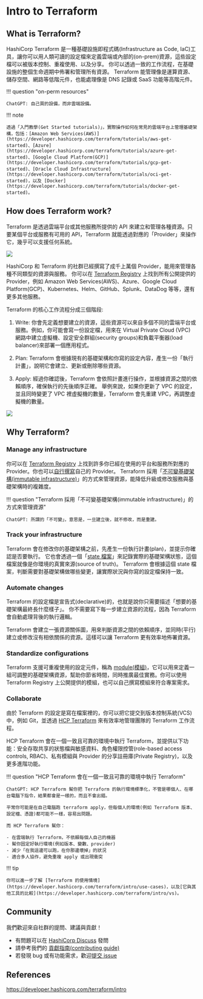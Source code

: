 # Intro to Terraform

## What is Terraform?

HashiCorp Terraform 是一種基礎設施即程式碼(Infrastructure as Code, IaC)工具，讓你可以用人類可讀的設定檔來定義雲端或內部的(on-prem)資源，這些設定檔可以被版本控制、重複使用、以及分享。 你可以透過一致的工作流程，在基礎設施的整個生命週期中佈署和管理所有資源。 Terraform 能管理像是運算資源、儲存空間、網路等低階元件，也能處理像是 DNS 記錄或 SaaS 功能等高階元件。

!!! question "on-perm resources"

    ChatGPT: 自己買的設備，而非雲端設備。

!!! note

    透過「入門教學(Get Started tutorials)」，實際操作如何在常見的雲端平台上管理基礎架構，包括：[Amazon Web Services(AWS)](https://developer.hashicorp.com/terraform/tutorials/aws-get-started)、[Azure](https://developer.hashicorp.com/terraform/tutorials/azure-get-started)、[Google Cloud Platform(GCP)](https://developer.hashicorp.com/terraform/tutorials/gcp-get-started)、[Oracle Cloud Infrastructure](https://developer.hashicorp.com/terraform/tutorials/oci-get-started)，以及 [Docker](https://developer.hashicorp.com/terraform/tutorials/docker-get-started)。

## How does Terraform work?

Terraform 是透過雲端平台或其他服務所提供的 API 來建立和管理各種資源。只要某個平台或服務有可用的 API，Terraform 就能透過對應的「Provider」來操作它，幾乎可以支援任何系統。

![](https://developer.hashicorp.com/_next/image?url=https%3A%2F%2Fcontent.hashicorp.com%2Fapi%2Fassets%3Fproduct%3Dterraform%26version%3Drefs%252Fheads%252Fv1.11%26asset%3Dwebsite%252Fimg%252Fdocs%252Fintro-terraform-apis.png%26width%3D2048%26height%3D644&w=3840&q=75&dpl=dpl_43ouZGSA2EfNQqaj2sVyURFLfppb)

HashiCorp 和 Terraform 的社群已經撰寫了成千上萬個 Provider，能用來管理各種不同類型的資源與服務。 你可以在 [Terraform Registry](https://registry.terraform.io/) 上找到所有公開提供的 Provider，例如 Amazon Web Services(AWS)、Azure、Google Cloud Platform(GCP)、Kubernetes、Helm、GitHub、Splunk、DataDog 等等，還有更多其他服務。

Terraform 的核心工作流程分成三個階段:

1. Write: 你會先定義想要建立的資源，這些資源可以來自多個不同的雲端平台或服務。例如，你可能會寫一份設定檔，用來在 Virtual Private Cloud (VPC) 網路中建立虛擬機、設定安全群組(security groups)和負載平衡器(load balancer)來部署一個應用程式。

2. Plan: Terraform 會根據現有的基礎架構和你寫的設定內容，產生一份「執行計畫」，說明它會建立、更新或刪除哪些資源。

3. Apply: 經過你確認後，Terraform 會依照計畫進行操作，並根據資源之間的依賴順序，確保執行的先後順序正確。 舉例來說，如果你更新了 VPC 的設定，並且同時變更了 VPC 裡虛擬機的數量，Terraform 會先重建 VPC，再調整虛擬機的數量。

![](https://developer.hashicorp.com/_next/image?url=https%3A%2F%2Fcontent.hashicorp.com%2Fapi%2Fassets%3Fproduct%3Dterraform%26version%3Drefs%252Fheads%252Fv1.11%26asset%3Dwebsite%252Fimg%252Fdocs%252Fintro-terraform-workflow.png%26width%3D2038%26height%3D1773&w=3840&q=75&dpl=dpl_43ouZGSA2EfNQqaj2sVyURFLfppb)

## Why Terraform?

### Manage any infrastructure

你可以在 [Terraform Registry](https://registry.terraform.io/) 上找到許多你已經在使用的平台和服務所對應的 Provider。你也可以[自行撰寫](https://developer.hashicorp.com/terraform/plugin)自己的 Provider。 Terraform 採用「[不可變基礎架構(immutable infrastructure)](https://www.hashicorp.com/resources/what-is-mutable-vs-immutable-infrastructure)」的方式來管理資源，能降低升級或修改服務與基礎架構時的複雜度。

!!! question "Terraform 採用「不可變基礎架構(immutable infrastructure)」的方式來管理資源"

    ChatGPT: 所謂的「不可變」，意思是，一旦建立後，就不修改，而是重建。

### Track your infrastructure

Terraform 會在修改你的基礎架構之前，先產生一份執行計畫(plan)，並提示你確認是否要執行。 它也會透過一個「[state 檔案](https://developer.hashicorp.com/terraform/language/state)」來記錄實際的基礎架構狀態，這個檔案就像是你環境的真實來源(source of truth)。 Terraform 會根據這個 state 檔案，判斷需要對基礎架構做哪些變更，讓實際狀況與你寫的設定檔保持一致。

### Automate changes

Terraform 的設定檔是宣告式(declarative)的，也就是說你只需要描述「想要的基礎架構最終長什麼樣子」。 你不需要寫下每一步建立資源的流程，因為 Terraform 會自動處理背後的執行邏輯。

Terraform 會建立一張資源關係圖，用來判斷資源之間的依賴順序，並同時(平行)建立或修改沒有相依關係的資源。這樣可以讓 Terraform 更有效率地佈署資源。

### Standardize configurations

Terraform 支援可重複使用的設定元件，稱為 [module(模組)](https://developer.hashicorp.com/terraform/language/modules)，它可以用來定義一組可調整的基礎架構資源，幫助你節省時間，同時推廣最佳實務。你可以使用 Terraform Registry 上公開提供的模組，也可以自己撰寫模組來符合專案需求。

### Collaborate

由於 Terraform 的設定是寫在檔案裡的，你可以把它提交到版本控制系統(VCS)中，例如 Git，並透過 [HCP Terraform](https://developer.hashicorp.com/terraform/intro/terraform-editions#hcp-terraform) 來有效率地管理團隊的 Terraform 工作流程。

HCP Terraform 會在一個一致且可靠的環境中執行 Terraform，並提供以下功能：安全存取共享的狀態檔與敏感資料、角色權限控管(role-based access controls, RBAC)、私有模組與 Provider 的分享註冊庫(Private Registry)，以及更多進階功能。

!!! question "HCP Terraform 會在一個一致且可靠的環境中執行 Terraform"

    ChatGPT: HCP Terraform 幫你把 Terraform 的執行環境標準化，不管是哪個人、在哪台電腦下指令，結果都會是一樣的，而且不會出錯。

    平常你可能是在自己電腦跑 terraform apply，但每個人的環境(例如 Terraform 版本、設定檔、憑證)都可能不一樣，容易出問題。

    而 HCP Terraform 幫你：

	- 在雲端執行 Terraform，不依賴每個人自己的機器
	- 幫你固定好執行環境(例如版本、變數、provider)
	- 減少「在我這邊可以跑，在你那邊壞掉」的狀況
	- 適合多人協作，避免重複 apply 或出現衝突

!!! tip

    你可以進一步了解 [Terraform 的使用情境](https://developer.hashicorp.com/terraform/intro/use-cases)，以及[它與其他工具的比較](https://developer.hashicorp.com/terraform/intro/vs)。

## Community

我們歡迎來自社群的提問、建議與貢獻！
- 有問題可以在 [HashiCorp Discuss](https://discuss.hashicorp.com/c/terraform-core/27) 發問
- 請參考我們的 [貢獻指南(contributing guide)](https://github.com/hashicorp/terraform/blob/main/.github/CONTRIBUTING.md)
- 若發現 bug 或有功能需求，歡迎[提交 issue](https://github.com/hashicorp/terraform/issues/new/choose)

## References

https://developer.hashicorp.com/terraform/intro
